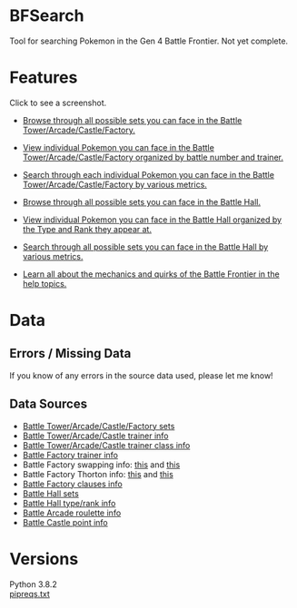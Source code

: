 # BFSearch
 Tool for searching Pokemon in the Gen 4 Battle Frontier. Not yet complete.

# Features
Click to see a screenshot.  
 - [Browse through all possible sets you can face in the Battle Tower/Arcade/Castle/Factory.](https://raw.githubusercontent.com/connor135246/BFSearch/tkinter/manual/browse.png)  
 
 - [View individual Pokemon you can face in the Battle Tower/Arcade/Castle/Factory organized by battle number and trainer.](https://raw.githubusercontent.com/connor135246/BFSearch/tkinter/manual/trainers.png)  
 
 - [Search through each individual Pokemon you can face in the Battle Tower/Arcade/Castle/Factory by various metrics.](https://raw.githubusercontent.com/connor135246/BFSearch/tkinter/manual/search.png)  
 
 - [Browse through all possible sets you can face in the Battle Hall.](https://raw.githubusercontent.com/connor135246/BFSearch/tkinter/manual/browsehall.png)  
 
 - [View individual Pokemon you can face in the Battle Hall organized by the Type and Rank they appear at.](https://raw.githubusercontent.com/connor135246/BFSearch/tkinter/manual/hallcalc.png)  

  - [Search through all possible sets you can face in the Battle Hall by various metrics.](https://raw.githubusercontent.com/connor135246/BFSearch/tkinter/manual/hallsearch.png)  
 
  - [Learn all about the mechanics and quirks of the Battle Frontier in the help topics.](https://raw.githubusercontent.com/connor135246/BFSearch/tkinter/manual/help.png)  


# Data

## Errors / Missing Data
 If you know of any errors in the source data used, please let me know!  
  
## Data Sources
 - [Battle Tower/Arcade/Castle/Factory sets](https://www.smogon.com/forums/threads/pokemon-platinum-the-definitive-thread-mark-5-battle-frontier-discussion.45802/#post-1489122)  
 - [Battle Tower/Arcade/Castle trainer info](https://bulbapedia.bulbagarden.net/wiki/List_of_Battle_Frontier_Trainers_(Generation_IV))  
 - [Battle Tower/Arcade/Castle trainer class info](https://www.smogon.com/forums/threads/platinum-hg-ss-battle-frontier-and-dp-battle-tower-records.52858/page-5#post-1862690)  
 - [Battle Factory trainer info](https://www.smogon.com/forums/threads/platinum-hg-ss-battle-frontier-and-dp-battle-tower-records.52858/page-117#post-2861763)  
 - Battle Factory swapping info: [this](https://www.smogon.com/forums/threads/platinum-hg-ss-battle-frontier-and-dp-battle-tower-records.52858/page-66#post-2365842) and [this](https://cdn.discordapp.com/attachments/759705271873437736/828689372609249371/factory-draft-and-opponents-mechanics.pdf)   
 - Battle Factory Thorton info: [this](https://www.smogon.com/forums/threads/4th-generation-battle-facilities-discussion-and-records.3663294/page-2#post-8536093) and [this](https://cdn.discordapp.com/attachments/759705271873437736/828689372609249371/factory-draft-and-opponents-mechanics.pdf)
 - [Battle Factory clauses info](https://www.smogon.com/forums/threads/platinum-hg-ss-battle-frontier-and-dp-battle-tower-records.52858/page-43#post-2210563)  
 - [Battle Hall sets](https://www.smogon.com/forums/threads/platinum-hg-ss-battle-frontier-and-dp-battle-tower-records.52858/page-2#post-1850704)  
 - [Battle Hall type/rank info](https://bulbapedia.bulbagarden.net/wiki/Battle_Hall)  
 - [Battle Arcade roulette info](https://bulbapedia.bulbagarden.net/wiki/Battle_Arcade)  
 - [Battle Castle point info](https://bulbapedia.bulbagarden.net/wiki/Battle_Castle)  


# Versions
 Python 3.8.2  
 [pipreqs.txt](pipreqs.txt)
